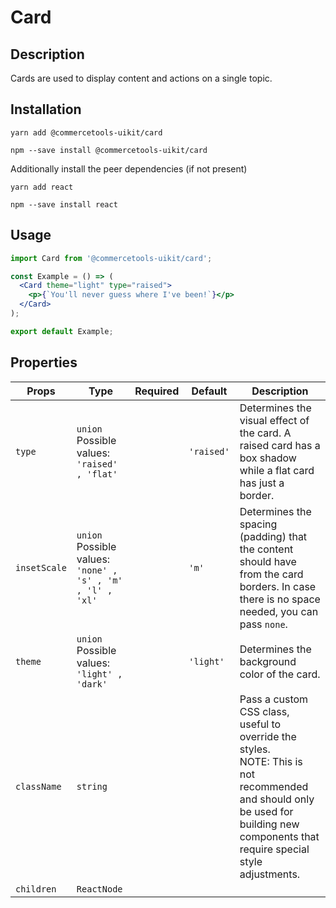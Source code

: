<!-- THIS IS AN AUTOGENERATED FILE. DO NOT EDIT THIS FILE DIRECTLY. -->
<!-- This file is created by the `yarn generate-readme` script. -->

# Card

## Description

Cards are used to display content and actions on a single topic.

## Installation

```
yarn add @commercetools-uikit/card
```

```
npm --save install @commercetools-uikit/card
```

Additionally install the peer dependencies (if not present)

```
yarn add react
```

```
npm --save install react
```

## Usage

```jsx
import Card from '@commercetools-uikit/card';

const Example = () => (
  <Card theme="light" type="raised">
    <p>{`You'll never guess where I've been!`}</p>
  </Card>
);

export default Example;
```

## Properties

| Props        | Type                                                               | Required | Default    | Description                                                                                                                                                                                        |
| ------------ | ------------------------------------------------------------------ | :------: | ---------- | -------------------------------------------------------------------------------------------------------------------------------------------------------------------------------------------------- |
| `type`       | `union`<br/>Possible values:<br/>`'raised' , 'flat'`               |          | `'raised'` | Determines the visual effect of the card. A raised card has a box shadow while a flat card has just a border.                                                                                      |
| `insetScale` | `union`<br/>Possible values:<br/>`'none' , 's' , 'm' , 'l' , 'xl'` |          | `'m'`      | Determines the spacing (padding) that the content should have from the card borders. In case there is no space needed, you can pass `none`.                                                        |
| `theme`      | `union`<br/>Possible values:<br/>`'light' , 'dark'`                |          | `'light'`  | Determines the background color of the card.                                                                                                                                                       |
| `className`  | `string`                                                           |          |            | Pass a custom CSS class, useful to override the styles.&#xA;<br>&#xA;NOTE: This is not recommended and should only be used for building new components&#xA;that require special style adjustments. |
| `children`   | `ReactNode`                                                        |          |            |                                                                                                                                                                                                    |
